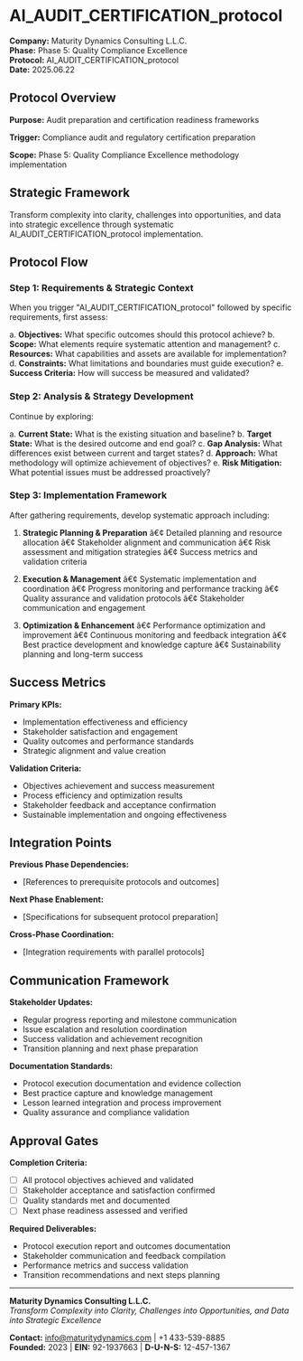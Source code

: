 ﻿# AI_AUDIT_CERTIFICATION_protocol

**Company:** Maturity Dynamics Consulting L.L.C.  
**Phase:** Phase 5: Quality Compliance Excellence  
**Protocol:** AI_AUDIT_CERTIFICATION_protocol  
**Date:** 2025.06.22  

## Protocol Overview

**Purpose:** Audit preparation and certification readiness frameworks

**Trigger:** Compliance audit and regulatory certification preparation

**Scope:** Phase 5: Quality Compliance Excellence methodology implementation

## Strategic Framework

Transform complexity into clarity, challenges into opportunities, and data into strategic excellence through systematic AI_AUDIT_CERTIFICATION_protocol implementation.

## Protocol Flow

### Step 1: Requirements & Strategic Context
When you trigger "AI_AUDIT_CERTIFICATION_protocol" followed by specific requirements, first assess:

a. **Objectives:** What specific outcomes should this protocol achieve?
b. **Scope:** What elements require systematic attention and management?
c. **Resources:** What capabilities and assets are available for implementation?
d. **Constraints:** What limitations and boundaries must guide execution?
e. **Success Criteria:** How will success be measured and validated?

### Step 2: Analysis & Strategy Development
Continue by exploring:

a. **Current State:** What is the existing situation and baseline?
b. **Target State:** What is the desired outcome and end goal?
c. **Gap Analysis:** What differences exist between current and target states?
d. **Approach:** What methodology will optimize achievement of objectives?
e. **Risk Mitigation:** What potential issues must be addressed proactively?

### Step 3: Implementation Framework
After gathering requirements, develop systematic approach including:

1. **Strategic Planning & Preparation**
   â€¢ Detailed planning and resource allocation
   â€¢ Stakeholder alignment and communication
   â€¢ Risk assessment and mitigation strategies
   â€¢ Success metrics and validation criteria

2. **Execution & Management**
   â€¢ Systematic implementation and coordination
   â€¢ Progress monitoring and performance tracking
   â€¢ Quality assurance and validation protocols
   â€¢ Stakeholder communication and engagement

3. **Optimization & Enhancement**
   â€¢ Performance optimization and improvement
   â€¢ Continuous monitoring and feedback integration
   â€¢ Best practice development and knowledge capture
   â€¢ Sustainability planning and long-term success

## Success Metrics

**Primary KPIs:**
- Implementation effectiveness and efficiency
- Stakeholder satisfaction and engagement
- Quality outcomes and performance standards
- Strategic alignment and value creation

**Validation Criteria:**
- Objectives achievement and success measurement
- Process efficiency and optimization results
- Stakeholder feedback and acceptance confirmation
- Sustainable implementation and ongoing effectiveness

## Integration Points

**Previous Phase Dependencies:**
- [References to prerequisite protocols and outcomes]

**Next Phase Enablement:**
- [Specifications for subsequent protocol preparation]

**Cross-Phase Coordination:**
- [Integration requirements with parallel protocols]

## Communication Framework

**Stakeholder Updates:**
- Regular progress reporting and milestone communication
- Issue escalation and resolution coordination
- Success validation and achievement recognition
- Transition planning and next phase preparation

**Documentation Standards:**
- Protocol execution documentation and evidence collection
- Best practice capture and knowledge management
- Lesson learned integration and process improvement
- Quality assurance and compliance validation

## Approval Gates

**Completion Criteria:**
- [ ] All protocol objectives achieved and validated
- [ ] Stakeholder acceptance and satisfaction confirmed
- [ ] Quality standards met and documented
- [ ] Next phase readiness assessed and verified

**Required Deliverables:**
- Protocol execution report and outcomes documentation
- Stakeholder communication and feedback compilation
- Performance metrics and success validation
- Transition recommendations and next steps planning

---

**Maturity Dynamics Consulting L.L.C.**  
*Transform Complexity into Clarity, Challenges into Opportunities, and Data into Strategic Excellence*

**Contact:** info@maturitydynamics.com | +1 433-539-8885  
**Founded:** 2023 | **EIN:** 92-1937663 | **D-U-N-S:** 12-457-1367

